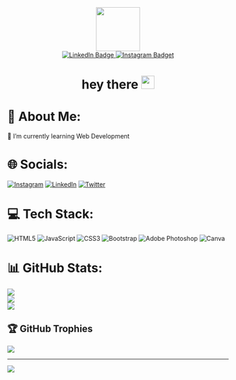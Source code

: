 <div id="header" align="center">
  <img src="https://i.giphy.com/media/v1.Y2lkPTc5MGI3NjExc2Z0Z3FoZmE1ZnZ5ZW9mMTRwaWp2ZHdlanB4dnY5Y2k0anNqNHVoZCZlcD12MV9pbnRlcm5hbF9naWZfYnlfaWQmY3Q9cw/kJV3yFjaVYtlP0CMOR/giphy.gif" width="100"/>
  <div id="badges">
  <a href="https://linkedin.com/in/edgarqs">
    <img src="https://img.shields.io/badge/LinkedIn-blue?style=for-the-badge&logo=linkedin&logoColor=white" alt="LinkedIn Badge"/>
  </a>
  <a href="https://instagram.com/_edgarqs">
    <img src="https://img.shields.io/badge/Instagram-blue?style=for-the-badge&logo=Instagram&logoColor=white" alt="Instagram Badget"/>
  </a>
</div>
<h1>
  hey there
  <img src="https://media.giphy.com/media/hvRJCLFzcasrR4ia7z/giphy.gif" width="30px"/>
</h1>
</div>


# 💫 About Me:
🌱 I’m currently learning Web Development


# 🌐 Socials:
[![Instagram](https://img.shields.io/badge/Instagram-%23E4405F.svg?logo=Instagram&logoColor=white)](https://instagram.com/_edgarqs) [![LinkedIn](https://img.shields.io/badge/LinkedIn-%230077B5.svg?logo=linkedin&logoColor=white)](https://linkedin.com/in/edgarqs) [![Twitter](https://img.shields.io/badge/Twitter-%231DA1F2.svg?logo=Twitter&logoColor=white)](https://twitter.com/edgarqs_) 

# 💻 Tech Stack:
![HTML5](https://img.shields.io/badge/html5-%23E34F26.svg?style=flat&logo=html5&logoColor=white) ![JavaScript](https://img.shields.io/badge/javascript-%23323330.svg?style=flat&logo=javascript&logoColor=%23F7DF1E) ![CSS3](https://img.shields.io/badge/css3-%231572B6.svg?style=flat&logo=css3&logoColor=white) ![Bootstrap](https://img.shields.io/badge/bootstrap-%23563D7C.svg?style=flat&logo=bootstrap&logoColor=white) ![Adobe Photoshop](https://img.shields.io/badge/adobephotoshop-%2331A8FF.svg?style=flat&logo=adobephotoshop&logoColor=white) ![Canva](https://img.shields.io/badge/Canva-%2300C4CC.svg?style=flat&logo=Canva&logoColor=white)
# 📊 GitHub Stats:
![](https://github-readme-stats.vercel.app/api?username=edgarqs&theme=onedark&hide_border=false&include_all_commits=true&count_private=true)<br/>
![](https://github-readme-streak-stats.herokuapp.com/?user=edgarqs&theme=onedark&hide_border=false)<br/>
![](https://github-readme-stats.vercel.app/api/top-langs/?username=edgarqs&theme=onedark&hide_border=false&include_all_commits=true&count_private=true&layout=compact)

## 🏆 GitHub Trophies
![](https://github-profile-trophy.vercel.app/?username=edgarqs&theme=discord&no-frame=false&no-bg=true&margin-w=4)

---
[![](https://visitcount.itsvg.in/api?id=edgarqs&icon=2&color=0)](https://visitcount.itsvg.in)

<!-- Proudly created with GPRM ( https://gprm.itsvg.in ) -->
